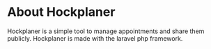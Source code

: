 # About Hockplaner

Hockplaner is a simple tool to manage appointments and share them publicly. Hockplaner is made with the laravel php framework.
